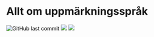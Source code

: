# Allt om uppmärkningsspråk

![GitHub last commit](https://img.shields.io/github/last-commit/johansundstrom/markup?style=plastic)
<img src="https://img.shields.io/badge/Status-Done-orange?style=plastic">
<img src="https://img.shields.io/github/issues/johansundstrom/markup?style=plastic">
